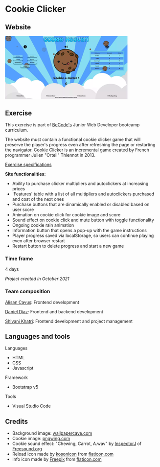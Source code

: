 # Cookie Clicker

## Website

<a href="https://alisancavus.github.io/CookieClicker/" target="_blank" rel="noopener"><img src="https://github.com/AlisanCavus/CookieClicker/blob/main/images/screenshot.webp?raw=true" alt="Website link" width="400"/></a>

## Exercise

This exercise is part of [BeCode's](https://becode.org/) Junior Web Developer bootcamp curriculum.

The website must contain a functional cookie clicker game that will preserve the player's progress even after refreshing the page or restarting the navigator. Cookie Clicker is an incremental game created by French programmer Julien "Orteil" Thiennot in 2013.

[Exercise specifications](https://github.com/becodeorg/BXL-Swartz-5.34/blob/main/1.The-Field/12.Javascript/cookieClicker.md)

**Site functionalities:**

- Ability to purchase clicker multipliers and autoclickers at increasing prices
- 'Features' table with a list of all multipliers and autoclickers purchased and cost of the next ones
- Purchase buttons that are dinamically enabled or disabled based on user score
- Animation on cookie click for cookie image and score
- Sound effect on cookie click and mute button with toggle functionality
- Ongoing cookie rain animation
- Information button that opens a pop-up with the game instructions
- Player progress saved via localStorage, so users can continue playing even after browser restart
- Restart button to delete progress and start a new game

### Time frame

4 days 

*Project created in October 2021*

### Team composition

[Alisan Cavus](https://github.com/AlisanCavus): Frontend development

[Daniel Diaz](https://github.com/Dan-DH): Frontend and backend development

[Shivani Khatri](https://github.com/ShivaniKhatri96): Frontend development and project management

## Languages and tools

Languages
- HTML
- CSS
- Javascript

Framework
- Bootstrap v5

Tools
- Visual Studio Code

## Credits

- Background image: [wallpapercave.com](https://wallpapercave.com/wp/wp2589208.png)
- Cookie image: [pngwing.com](https://www.pngwing.com/en/free-png-nqwxp)
- Cookie sound effect: "Chewing, Carrot, A.wav" by [InspectorJ](https://www.jshaw.co.uk) of [Freesound.org](https://Freesound.org)
- Reload icon made by [kosonicon](https://www.flaticon.com/authors/kosonicon) from [flaticon.com](https://flaticon.com)
- Info icon made by [Freepik](https://www.flaticon.com/authors/Freepik) from [flaticon.com](https://flaticon.com)
